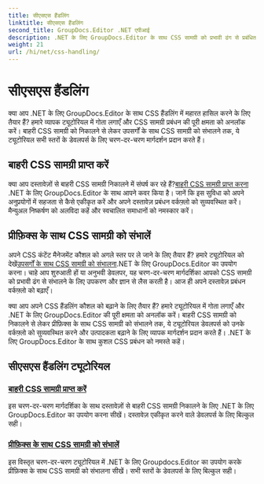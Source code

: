 ```yaml
---
title: सीएसएस हैंडलिंग
linktitle: सीएसएस हैंडलिंग
second_title: GroupDocs.Editor .NET एपीआई
description: .NET के लिए GroupDocs.Editor के साथ CSS सामग्री को प्रभावी ढंग से प्रबंधित करना सीखें। बाहरी CSS सामग्री निकालें और उपसर्गों के साथ CSS सामग्री को आसानी से प्रबंधित करें।
weight: 21
url: /hi/net/css-handling/
---
```


# सीएसएस हैंडलिंग


क्या आप .NET के लिए GroupDocs.Editor के साथ CSS हैंडलिंग में महारत हासिल करने के लिए तैयार हैं? हमारे व्यापक ट्यूटोरियल में गोता लगाएँ और CSS सामग्री प्रबंधन की पूरी क्षमता को अनलॉक करें। बाहरी CSS सामग्री को निकालने से लेकर उपसर्गों के साथ CSS सामग्री को संभालने तक, ये ट्यूटोरियल सभी स्तरों के डेवलपर्स के लिए चरण-दर-चरण मार्गदर्शन प्रदान करते हैं।

## बाहरी CSS सामग्री प्राप्त करें

 क्या आप दस्तावेज़ों से बाहरी CSS सामग्री निकालने में संघर्ष कर रहे हैं?[बाहरी CSS सामग्री प्राप्त करना](./get-external-css-content/) .NET के लिए GroupDocs.Editor के साथ आपने कवर किया है। जानें कि इस सुविधा को अपने अनुप्रयोगों में सहजता से कैसे एकीकृत करें और अपने दस्तावेज़ प्रबंधन वर्कफ़्लो को सुव्यवस्थित करें। मैन्युअल निष्कर्षण को अलविदा कहें और स्वचालित समाधानों को नमस्कार करें।

## प्रीफ़िक्स के साथ CSS सामग्री को संभालें

 अपने CSS कंटेंट मैनेजमेंट कौशल को अगले स्तर पर ले जाने के लिए तैयार हैं? हमारे ट्यूटोरियल को देखें[उपसर्गों के साथ CSS सामग्री को संभालना](./handle-css-content-with-prefix/).NET के लिए GroupDocs.Editor का उपयोग करना। चाहे आप शुरुआती हों या अनुभवी डेवलपर, यह चरण-दर-चरण मार्गदर्शिका आपको CSS सामग्री को प्रभावी ढंग से संभालने के लिए उपकरण और ज्ञान से लैस करती है। आज ही अपने दस्तावेज़ प्रबंधन वर्कफ़्लो को बढ़ाएँ।

क्या आप अपने CSS हैंडलिंग कौशल को बढ़ाने के लिए तैयार हैं? हमारे ट्यूटोरियल में गोता लगाएँ और .NET के लिए GroupDocs.Editor की पूरी क्षमता को अनलॉक करें। बाहरी CSS सामग्री को निकालने से लेकर प्रीफ़िक्स के साथ CSS सामग्री को संभालने तक, ये ट्यूटोरियल डेवलपर्स को उनके वर्कफ़्लो को सुव्यवस्थित करने और उत्पादकता बढ़ाने के लिए व्यापक मार्गदर्शन प्रदान करते हैं। .NET के लिए GroupDocs.Editor के साथ कुशल CSS प्रबंधन को नमस्ते कहें। 
## सीएसएस हैंडलिंग ट्यूटोरियल
### [बाहरी CSS सामग्री प्राप्त करें](./get-external-css-content/)
इस चरण-दर-चरण मार्गदर्शिका के साथ दस्तावेज़ों से बाहरी CSS सामग्री निकालने के लिए .NET के लिए GroupDocs.Editor का उपयोग करना सीखें। दस्तावेज़ एकीकृत करने वाले डेवलपर्स के लिए बिल्कुल सही।
### [प्रीफ़िक्स के साथ CSS सामग्री को संभालें](./handle-css-content-with-prefix/)
इस विस्तृत चरण-दर-चरण ट्यूटोरियल में .NET के लिए Groupdocs.Editor का उपयोग करके प्रीफ़िक्स के साथ CSS सामग्री को संभालना सीखें। सभी स्तरों के डेवलपर्स के लिए बिल्कुल सही।